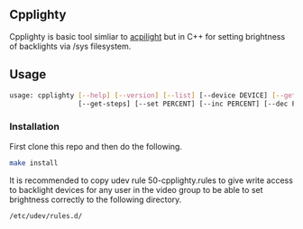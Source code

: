 ## Cpplighty
Cpplighty is basic tool simliar to [acpilight](https://gitlab.com/wavexx/acpilight) but in C++ for setting brightness of backlights via /sys filesystem.

## Usage
```sh
usage: cpplighty [--help] [--version] [--list] [--device DEVICE] [--get]
                 [--get-steps] [--set PERCENT] [--inc PERCENT] [--dec PERCENT] 
```

### Installation
First clone this repo and then do the following.
```sh
make install
```
It is recommended to copy udev rule 50-cpplighty.rules to give write access to backlight devices for any user in the video group to be able to set brightness correctly
to the following directory.
```
/etc/udev/rules.d/
```
